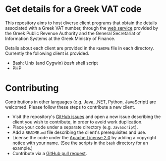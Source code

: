 # Get details for a Greek VAT code
This repository aims to host diverse client programs
that obtain the details associated with a Greek VAT number,
through the
[web service](http://gsis.gr/gsis/info/gsis_site/PublicIssue/wnsp/wnsp_pages/wnsp.html)
provided by the Greek Public Revenue Authority and
the General Secretariat of Information Systems at the Greek Ministry of Finance.

Details about each client are provided in the `README` file in each directory.
Currently the following client is provided.

* Bash: Unix (and Cygwin) _bash_ shell script
* PHP

# Contributing
Contributions in other languages (e.g. Java, .NET, Python, JavaScript) are
welcomed.
Please follow these steps to contribute a new client.

* Visit the repository's
[GitHub issues](https://github.com/dspinellis/greek-vat-data/issues)
and open a new issue describing the client you wish to contribute,
in order to avoid work duplication.
* Place your code under a separate directory (e.g. `JavaScript`).
* Add a `README.md` file describing the client's prerequisites and use.
* License the code under the
[Apache License 2.0](http://www.apache.org/licenses/LICENSE-2.0)
by adding a copyright notice with your name.
(See the scripts in the `bash` directory for an example.)
* Contribute via a [GitHub pull request](https://yangsu.github.io/pull-request-tutorial/).
